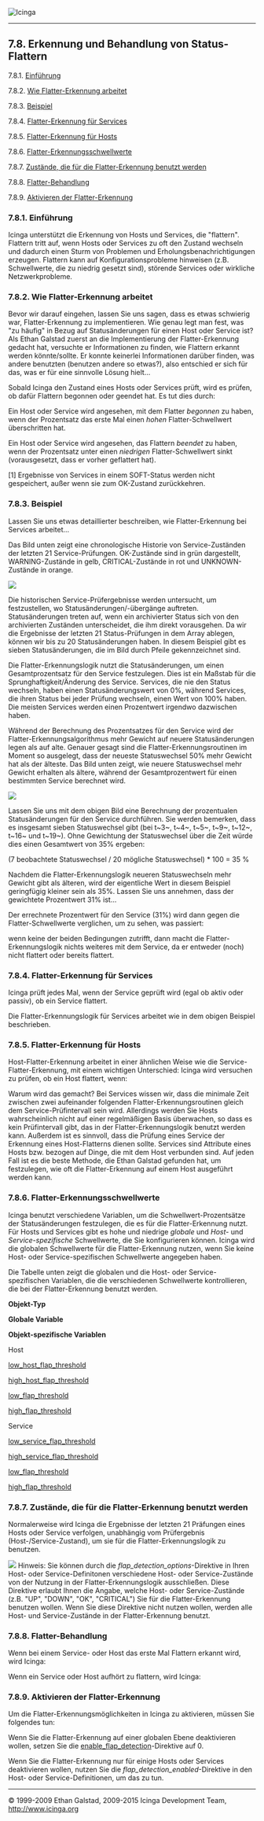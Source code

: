  ![Icinga](../images/logofullsize.png "Icinga") 

* * * * *

7.8. Erkennung und Behandlung von Status-Flattern
-------------------------------------------------

7.8.1. [Einführung](flapping.md#introduction)

7.8.2. [Wie Flatter-Erkennung arbeitet](flapping.md#howitworks)

7.8.3. [Beispiel](flapping.md#example)

7.8.4. [Flatter-Erkennung für Services](flapping.md#detectionservices)

7.8.5. [Flatter-Erkennung für Hosts](flapping.md#detectionhosts)

7.8.6. [Flatter-Erkennungsschwellwerte](flapping.md#thresholds)

7.8.7. [Zustände, die für die Flatter-Erkennung benutzt
werden](flapping.md#statesused)

7.8.8. [Flatter-Behandlung](flapping.md#handling)

7.8.9. [Aktivieren der Flatter-Erkennung](flapping.md#enable)

### 7.8.1. Einführung

Icinga unterstützt die Erkennung von Hosts und Services, die "flattern".
Flattern tritt auf, wenn Hosts oder Services zu oft den Zustand wechseln
und dadurch einen Sturm von Problemen und Erholungsbenachrichtigungen
erzeugen. Flattern kann auf Konfigurationsprobleme hinweisen (z.B.
Schwellwerte, die zu niedrig gesetzt sind), störende Services oder
wirkliche Netzwerkprobleme.

### 7.8.2. Wie Flatter-Erkennung arbeitet

Bevor wir darauf eingehen, lassen Sie uns sagen, dass es etwas schwierig
war, Flatter-Erkennung zu implementieren. Wie genau legt man fest, was
"zu häufig" in Bezug auf Statusänderungen für einen Host oder Service
ist? Als Ethan Galstad zuerst an die Implementierung der
Flatter-Erkennung gedacht hat, versuchte er Informationen zu finden, wie
Flattern erkannt werden könnte/sollte. Er konnte keinerlei Informationen
darüber finden, was andere benutzten (benutzen andere so etwas?), also
entschied er sich für das, was er für eine sinnvolle Lösung hielt...

Sobald Icinga den Zustand eines Hosts oder Services prüft, wird es
prüfen, ob dafür Flattern begonnen oder geendet hat. Es tut dies durch:





Ein Host oder Service wird angesehen, mit dem Flatter *begonnen* zu
haben, wenn der Prozentsatz das erste Mal einen *hohen*
Flatter-Schwellwert überschritten hat.

Ein Host oder Service wird angesehen, das Flattern *beendet* zu haben,
wenn der Prozentsatz unter einen *niedrigen* Flatter-Schwellwert sinkt
(vorausgesetzt, dass er vorher geflattert hat).

[1] Ergebnisse von Services in einem SOFT-Status werden nicht
gespeichert, außer wenn sie zum OK-Zustand zurückkehren.

### 7.8.3. Beispiel

Lassen Sie uns etwas detaillierter beschreiben, wie Flatter-Erkennung
bei Services arbeitet...

Das Bild unten zeigt eine chronologische Historie von Service-Zuständen
der letzten 21 Service-Prüfungen. OK-Zustände sind in grün dargestellt,
WARNING-Zustände in gelb, CRITICAL-Zustände in rot und UNKNOWN-Zustände
in orange.

![](../images/statetransitions.png)

Die historischen Service-Prüfergebnisse werden untersucht, um
festzustellen, wo Statusänderungen/-übergänge auftreten.
Statusänderungen treten auf, wenn ein archivierter Status sich von den
archivierten Zuständen unterscheidet, die ihm direkt vorausgehen. Da wir
die Ergebnisse der letzten 21 Status-Prüfungen in dem Array ablegen,
können wir bis zu 20 Statusänderungen haben. In diesem Beispiel gibt es
sieben Statusänderungen, die im Bild durch Pfeile gekennzeichnet sind.

Die Flatter-Erkennungslogik nutzt die Statusänderungen, um einen
Gesamtprozentsatz für den Service festzulegen. Dies ist ein Maßstab für
die Sprunghaftigkeit/Änderung des Service. Services, die nie den Status
wechseln, haben einen Statusänderungswert von 0%, während Services, die
ihren Status bei jeder Prüfung wechseln, einen Wert von 100% haben. Die
meisten Services werden einen Prozentwert irgendwo dazwischen haben.

Während der Berechnung des Prozentsatzes für den Service wird der
Flatter-Erkennungsalgorithmus mehr Gewicht auf neuere Statusänderungen
legen als auf alte. Genauer gesagt sind die Flatter-Erkennungsroutinen
im Moment so ausgelegt, dass der neueste Statuswechsel 50% mehr Gewicht
hat als der älteste. Das Bild unten zeigt, wie neuere Statuswechsel mehr
Gewicht erhalten als ältere, während der Gesamtprozentwert für einen
bestimmten Service berechnet wird.

![](../images/statetransitions2.png)

Lassen Sie uns mit dem obigen Bild eine Berechnung der prozentualen
Statusänderungen für den Service durchführen. Sie werden bemerken, dass
es insgesamt sieben Statuswechsel gibt (bei t~3~, t~4~, t~5~, t~9~,
t~12~, t~16~ und t~19~). Ohne Gewichtung der Statuswechsel über die Zeit
würde dies einen Gesamtwert von 35% ergeben:

(7 beobachtete Statuswechsel / 20 mögliche Statuswechsel) \* 100 = 35 %

Nachdem die Flatter-Erkennungslogik neueren Statuswechseln mehr Gewicht
gibt als älteren, wird der eigentliche Wert in diesem Beispiel
geringfügig kleiner sein als 35%. Lassen Sie uns annehmen, dass der
gewichtete Prozentwert 31% ist...

Der errechnete Prozentwert für den Service (31%) wird dann gegen die
Flatter-Schwellwerte verglichen, um zu sehen, was passiert:



wenn keine der beiden Bedingungen zutrifft, dann macht die
Flatter-Erkennungslogik nichts weiteres mit dem Service, da er entweder
(noch) nicht flattert oder bereits flattert.

### 7.8.4. Flatter-Erkennung für Services

Icinga prüft jedes Mal, wenn der Service geprüft wird (egal ob aktiv
oder passiv), ob ein Service flattert.

Die Flatter-Erkennungslogik für Services arbeitet wie in dem obigen
Beispiel beschrieben.

### 7.8.5. Flatter-Erkennung für Hosts

Host-Flatter-Erkennung arbeitet in einer ähnlichen Weise wie die
Service-Flatter-Erkennung, mit einem wichtigen Unterschied: Icinga wird
versuchen zu prüfen, ob ein Host flattert, wenn:



Warum wird das gemacht? Bei Services wissen wir, dass die minimale Zeit
zwischen zwei aufeinander folgenden Flatter-Erkennungsroutinen gleich
dem Service-Prüfintervall sein wird. Allerdings werden Sie Hosts
wahrscheinlich nicht auf einer regelmäßigen Basis überwachen, so dass es
kein Prüfintervall gibt, das in der Flatter-Erkennungslogik benutzt
werden kann. Außerdem ist es sinnvoll, dass die Prüfung eines Service
der Erkennung eines Host-Flatterns dienen sollte. Services sind
Attribute eines Hosts bzw. bezogen auf Dinge, die mit dem Host verbunden
sind. Auf jeden Fall ist es die beste Methode, die Ethan Galstad
gefunden hat, um festzulegen, wie oft die Flatter-Erkennung auf einem
Host ausgeführt werden kann.

### 7.8.6. Flatter-Erkennungsschwellwerte

Icinga benutzt verschiedene Variablen, um die Schwellwert-Prozentsätze
der Statusänderungen festzulegen, die es für die Flatter-Erkennung
nutzt. Für Hosts und Services gibt es hohe und niedrige *globale* und
*Host-* und *Service-spezifische* Schwellwerte, die Sie konfigurieren
können. Icinga wird die globalen Schwellwerte für die Flatter-Erkennung
nutzen, wenn Sie keine Host- oder Service-spezifischen Schwellwerte
angegeben haben.

Die Tabelle unten zeigt die globalen und die Host- oder
Service-spezifischen Variablen, die die verschiedenen Schwellwerte
kontrollieren, die bei der Flatter-Erkennung benutzt werden.

**Objekt-Typ**

**Globale Variable**

**Objekt-spezifische Variablen**

Host

[low\_host\_flap\_threshold](configmain.md#configmain-low_host_flap_threshold)

[high\_host\_flap\_threshold](configmain.md#configmain-high_host_flap_threshold)

[low\_flap\_threshold](objectdefinitions.md#objectdefinitions-host)

[high\_flap\_threshold](objectdefinitions.md#objectdefinitions-host)

Service

[low\_service\_flap\_threshold](configmain.md#configmain-low_service_flap_threshold)

[high\_service\_flap\_threshold](configmain.md#configmain-high_service_flap_threshold)

[low\_flap\_threshold](objectdefinitions.md#objectdefinitions-service)

[high\_flap\_threshold](objectdefinitions.md#objectdefinitions-service)

### 7.8.7. Zustände, die für die Flatter-Erkennung benutzt werden

Normalerweise wird Icinga die Ergebnisse der letzten 21 Präfungen eines
Hosts oder Service verfolgen, unabhängig vom Prüfergebnis
(Host-/Service-Zustand), um sie für die Flatter-Erkennungslogik zu
benutzen.

![](../images/tip.gif) Hinweis: Sie können durch die
*flap\_detection\_options*-Direktive in Ihren Host- oder
Service-Definitonen verschiedene Host- oder Service-Zustände von der
Nutzung in der Flatter-Erkennungslogik ausschließen. Diese Direktive
erlaubt Ihnen die Angabe, welche Host- oder Service-Zustände (z.B. "UP",
"DOWN", "OK", "CRITICAL") Sie für die Flatter-Erkennung benutzen wollen.
Wenn Sie diese Direktive nicht nutzen wollen, werden alle Host- und
Service-Zustände in der Flatter-Erkennung benutzt.

### 7.8.8. Flatter-Behandlung

Wenn bei einem Service- oder Host das erste Mal Flattern erkannt wird,
wird Icinga:





Wenn ein Service oder Host aufhört zu flattern, wird Icinga:





### 7.8.9. Aktivieren der Flatter-Erkennung

Um die Flatter-Erkennungsmöglichkeiten in Icinga zu aktivieren, müssen
Sie folgendes tun:



Wenn Sie die Flatter-Erkennung auf einer globalen Ebene deaktivieren
wollen, setzen Sie die
[enable\_flap\_detection](configmain.md#configmain-enable_flap_detection)-Direktive
auf 0.

Wenn Sie die Flatter-Erkennung nur für einige Hosts oder Services
deaktivieren wollen, nutzen Sie die *flap\_detection\_enabled*-Direktive
in den Host- oder Service-Definitionen, um das zu tun.

* * * * *


© 1999-2009 Ethan Galstad, 2009-2015 Icinga Development Team,
http://www.icinga.org
